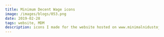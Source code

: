 ```yaml
---
title: Minimum Decent Wage icons
image: /images/blogs/053.png
date: 2019-02-28
tags: website, MDM
description: icons I made for the website hosted on www.minimalnidustojnamzda.cz
---
```

